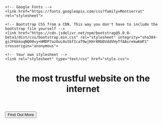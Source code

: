 <!DOCTYPE html>
<html>
  <head>
    <title>Startup</title>
    <meta charset="utf-8">
    <meta name="viewport" content="width=device-width, initial-scale=1">

    <!-- Google Fonts -->
    <link href="https://fonts.googleapis.com/css?family=Montserrat" rel="stylesheet">

    <!-- Bootstrap CSS from a CDN. This way you don't have to include the bootstrap file yourself -->
    <link href="https://cdn.jsdelivr.net/npm/bootstrap@5.0.0-beta1/dist/css/bootstrap.min.css" rel="stylesheet" integrity="sha384-giJF6kkoqNQ00vy+HMDP7azOuL0xtbfIcaT9wjKHr8RbDVddVHyTfAAsrekwKmP1" crossorigin="anonymous">
    
    <!-- Your own stylesheet -->
    <link rel="stylesheet" type="text/css" href="style.css">
  </head>
  <body>
    <div class="container d-flex align-item-center h-100">
      <div class="row">
        <div class="buffer2 col-12"></div>
        <header class="text-center col-12">
          <h1 class="text-uppercase"><strong>the most trustful website on the internet</strong></h1>
        </header>
        <div class="buffer col-12"></div>
        <section class="text-center col-12"> 
         <!--  <hr> -->
         <a href="https://mailchi.mp/3cb6074a5eb1/startup"><button class="btn btn-primary btn-xl">Find Out More</button>
          </a>
        </section>
   </div>
  </div>
  </body>
</html>
